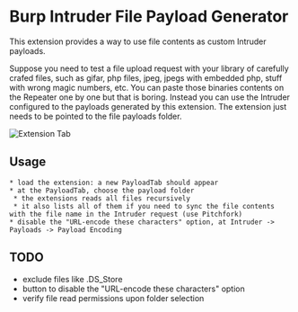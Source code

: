 Burp Intruder File Payload Generator
========
This extension provides a way to use file contents as custom Intruder payloads.

Suppose you need to test a file upload request with your library of carefully crafed files, such as gifar, php files, jpeg, jpegs with embedded php, stuff with wrong magic numbers, etc. You can paste those binaries contents on the Repeater one by one but that is boring.
Instead you can use the Intruder configured to the payloads generated by this extension. The extension just needs to be pointed to the file payloads folder.


![Extension Tab](https://cld.pt/dl/thumb/6d4778d0-76f1-4773-9b6f-3a52c1358f37/BurpIntruderFilePayload.png?size=xl&crop=false&format=png)


Usage
------
```
* load the extension: a new PayloadTab should appear
* at the PayloadTab, choose the payload folder
 * the extensions reads all files recursively
 * it also lists all of them if you need to sync the file contents with the file name in the Intruder request (use Pitchfork)
* disable the "URL-encode these characters" option, at Intruder -> Payloads -> Payload Encoding
``` 


TODO
------
* exclude files like .DS_Store
* button to disable the "URL-encode these characters" option
* verify file read permissions upon folder selection